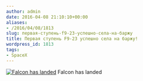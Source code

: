 ```yaml
---
author: admin
date: 2016-04-08 21:10:10+00:00
aliases:
- /2016/04/08/1813
slug: первая-ступень-f9-23-успешно-села-на-баржу
title: Первая ступень F9-23 успешно села на баржу!
wordpress_id: 1813
tags:
- SpaceX
---
```


[![Falcon has landed](/2016/04/f9_23_landed.jpg)](/2016/04/f9_23_landed.jpg) Falcon has landed
